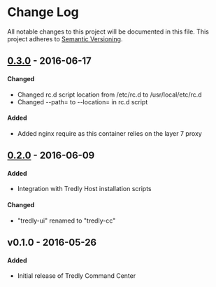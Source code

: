 # Change Log
All notable changes to this project will be documented in this file.
This project adheres to [Semantic Versioning](http://semver.org/).

## [0.3.0] - 2016-06-17
#### Changed
* Changed rc.d script location from /etc/rc.d to /usr/local/etc/rc.d
* Changed --path= to --location= in rc.d script

#### Added
* Added nginx require as this container relies on the layer 7 proxy

## [0.2.0] - 2016-06-09
#### Added
- Integration with Tredly Host installation scripts

#### Changed
- "tredly-ui" renamed to "tredly-cc"

## v0.1.0 - 2016-05-26
#### Added
- Initial release of Tredly Command Center

[0.3.0]: https://github.com/tredly/tredly-cc/compare/v0.2.0...v0.3.0
[0.2.0]: https://github.com/tredly/tredly-cc/compare/v0.1.0...v0.2.0

